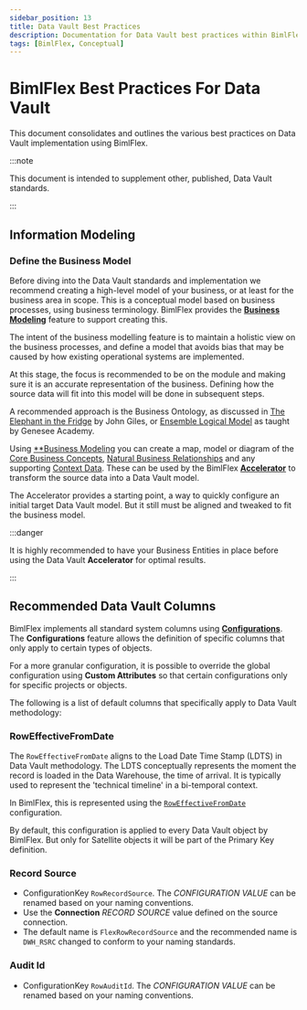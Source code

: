 ```yaml
---
sidebar_position: 13
title: Data Vault Best Practices
description: Documentation for Data Vault best practices within BimlFlex, including settings for hash key and algorithms, integration keys, and data vault entity management
tags: [BimlFlex, Conceptual]
---
```


# BimlFlex Best Practices For Data Vault

This document consolidates and outlines the various best practices on Data Vault implementation using BimlFlex.



:::note

This document is intended to supplement other, published, Data Vault standards.

:::


## Information Modeling

### Define the Business Model

Before diving into the Data Vault standards and implementation we recommend creating a high-level model of your business, or at least for the business area in scope. This is a conceptual model based on business processes, using business terminology. BimlFlex provides the [**Business Modeling**](../metadata-editors/business-modeling) feature to support creating this.

The intent of the business modelling feature is to maintain a holistic view on the business processes, and define a model that avoids bias that may be caused by how existing operational systems are implemented.

At this stage, the focus is recommended to be on the module and making sure it is an accurate representation of the business. Defining how the source data will fit into this model will be done in subsequent steps.

A recommended approach is the Business Ontology, as discussed in [The Elephant in the Fridge](https://www.amazon.com.au/Elephant-Fridge-Success-Building-Business-Centered/dp/1634624890) by John Giles, or [Ensemble Logical Model](http://dvstandards.com/) as taught by Genesee Academy.

Using [**Business Modeling](../metadata-editors/business-modeling) you can create a map, model or diagram of the [Core Business Concepts](./data-vault-concept-hub), [Natural Business Relationships](./data-vault-concept-link) and any supporting [Context Data](./data-vault-concept-satellite). These can be used by the BimlFlex [**Accelerator**](../metadata-editors/accelerator) to transform the source data into a Data Vault model.

The Accelerator provides a starting point, a way to quickly configure an initial target Data Vault model. But it still must be aligned and tweaked to fit the business model.



:::danger

It is highly recommended to have your Business Entities in place before using the Data Vault **Accelerator** for optimal results.

:::


## Recommended Data Vault Columns

BimlFlex implements all standard system columns using [**Configurations**](../metadata-editors/configuration-editor). The **Configurations** feature allows the definition of specific columns that only apply to certain types of objects.

For a more granular configuration, it is possible to override the global configuration using **Custom Attributes** so that certain configurations only for specific projects or objects.

The following is a list of default columns that specifically apply to Data Vault methodology:

### RowEffectiveFromDate

The `RowEffectiveFromDate` aligns to the Load Date Time Stamp (LDTS) in Data Vault methodology. The LDTS conceptually represents the moment the record is loaded in the Data Warehouse, the time of arrival. It is typically used to represent the 'technical timeline' in a bi-temporal context.

In BimlFlex, this is represented using the [`RowEffectiveFromDate`](../reference-documentation/metadata-configurations#roweffectivefromdate) configuration.

By default, this configuration is applied to every Data Vault object by BimlFlex. But only for Satellite objects it will be part of the Primary Key definition.

### Record Source



* ConfigurationKey `RowRecordSource`.
  The *CONFIGURATION VALUE* can be renamed based on your naming conventions.
* Use the **Connection** *RECORD SOURCE* value defined on the source connection.
* The default name is `FlexRowRecordSource` and the recommended name is `DWH_RSRC` changed to conform to your naming standards.
<!-- * TODO Add Setting Override to implement a fully qualified object name. -->

### Audit Id

* ConfigurationKey `RowAuditId`.
  The *CONFIGURATION VALUE* can be renamed based on your naming conventions.

<!-- Sequence ID Date Stamps Load Date Time Stamps Occurrence Numbers Sub Sequence Hash Keys L, LINK, LNK STG SAL, SALNK, SLNK B, BRDG, BRG BL, BLNK, BLINK V VF, VFCT D, DIM SQN, SEQ DS, DT LDTS, LDDTS, LDTM OCC, OCNUM, ONUM SSQN, SSQ, SUBSQN, HK, HashKey, HKEY Entity Type Prefix or Suffix Hub H, HUB, HB Satellite S, SAT Hierarchical Links HL, HLNK, HLINK Point-in-Time PIT, PT Business Hub BH, BHUB Business Satellite BS, BSAT, BST View Dimension VDIM, VD Fact FCT, FACT, F Report Collection RPT, RC -->
